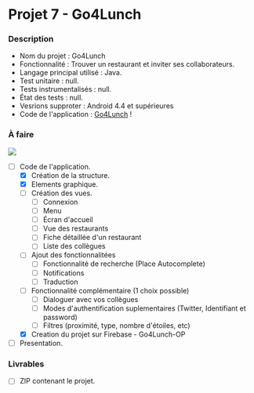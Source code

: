 # Projet 7 - Go4Lunch

### Description

* Nom du projet : Go4Lunch
* Fonctionnalité :  Trouver un restaurant et inviter ses collaborateurs.
* Langage principal utilisé : Java.
* Test unitaire : null.
* Tests instrumentalisés : null.
* État des tests : null.
* Vesrions supproter : Android 4.4 et supérieures
* Code de l'application : [Go4Lunch](https://github.com/DsMikael/Projet_7_Go4Lunch) !

### À faire 
![](https://progress-bar.dev/5/?scale=100&width=200)

* [ ] Code de l'application.
     - [x] Création de la structure.
     - [x] Elements graphique.
     - [ ] Création des vues.
          - [ ] Connexion
          - [ ] Menu
          - [ ] Écran d'accueil
          - [ ] Vue des restaurants
          - [ ] Fiche détaillée d'un restaurant
          - [ ] Liste des collègues
     - [ ] Ajout des fonctionnalitées
          - [ ] Fonctionnalité de recherche (Place Autocomplete)
          - [ ] Notifications
          - [ ] Traduction
     - [ ] Fonctionnalité complémentaire (1 choix possible)
          - [ ] Dialoguer avec vos collègues
          - [ ] Modes d'authentification suplementaires (Twitter, Identifiant et password)
          - [ ] Filtres (proximité, type, nombre d'étoiles, etc)
     - [x] Creation du projet sur Firebase - Go4Lunch-OP

* [ ] Presentation.

### Livrables

* [ ]  ZIP contenant le projet.
